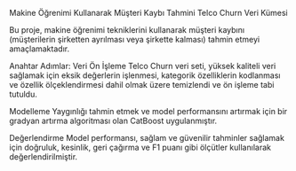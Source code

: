 Makine Öğrenimi Kullanarak Müşteri Kaybı Tahmini
Telco Churn Veri Kümesi

Bu proje, makine öğrenimi tekniklerini kullanarak müşteri kaybını (müşterilerin şirketten ayrılması veya şirkette kalması) tahmin etmeyi amaçlamaktadır.

Anahtar Adımlar:
Veri Ön İşleme
Telco Churn veri seti, yüksek kaliteli veri sağlamak için eksik değerlerin işlenmesi, kategorik özelliklerin kodlanması ve özellik ölçeklendirmesi dahil olmak üzere temizlendi ve ön işleme tabi tutuldu.

Modelleme
Yaygınlığı tahmin etmek ve model performansını artırmak için bir gradyan artırma algoritması olan CatBoost uygulanmıştır.

Değerlendirme
Model performansı, sağlam ve güvenilir tahminler sağlamak için doğruluk, kesinlik, geri çağırma ve F1 puanı gibi ölçütler kullanılarak değerlendirilmiştir.
